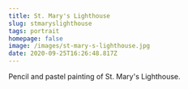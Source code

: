 ```yaml
---
title: St. Mary's Lighthouse
slug: stmaryslighthouse
tags: portrait
homepage: false
image: /images/st-mary-s-lighthouse.jpg
date: 2020-09-25T16:26:48.817Z
---
```

Pencil and pastel painting of St. Mary's Lighthouse.
